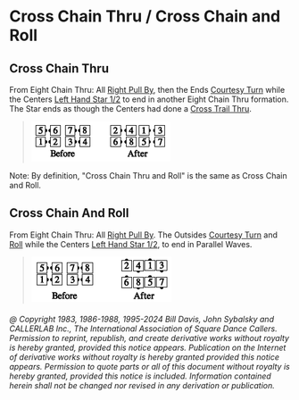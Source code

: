 
# Cross Chain Thru / Cross Chain and Roll

## Cross Chain Thru

From Eight Chain Thru: All [Right Pull By](../b1/pull_by.md), then the Ends
[Courtesy Turn](../b1/courtesy_turn.md) while the Centers [Left Hand Star 1/2](../b1/star.md) to
end in another Eight Chain Thru formation. The Star ends
as though the Centers had done a [Cross Trail Thru](../a1/cross_trail_thru.md).

> 
> ![alt](cross_chain_thru.png)
> 

Note: By definition, "Cross Chain Thru and Roll" is the
same as Cross Chain and Roll.

## Cross Chain And Roll

From Eight Chain Thru: All [Right Pull By](../b1/pull_by.md). The Outsides
[Courtesy Turn](../b1/courtesy_turn.md) and
[Roll](../plus/anything_and_roll.md) while the Centers
[Left Hand Star 1/2](../b1/star.md), to end in Parallel Waves.

>
> ![alt](cross_chain_and_roll.png)
>

###### @ Copyright 1983, 1986-1988, 1995-2024 Bill Davis, John Sybalsky and CALLERLAB Inc., The International Association of Square Dance Callers. Permission to reprint, republish, and create derivative works without royalty is hereby granted, provided this notice appears. Publication on the Internet of derivative works without royalty is hereby granted provided this notice appears. Permission to quote parts or all of this document without royalty is hereby granted, provided this notice is included. Information contained herein shall not be changed nor revised in any derivation or publication.
